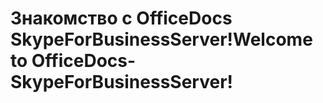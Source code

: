# <a name="welcome-to-officedocs-skypeforbusinessserver"></a><span data-ttu-id="88169-101">Знакомство с OfficeDocs SkypeForBusinessServer!</span><span class="sxs-lookup"><span data-stu-id="88169-101">Welcome to OfficeDocs-SkypeForBusinessServer!</span></span>